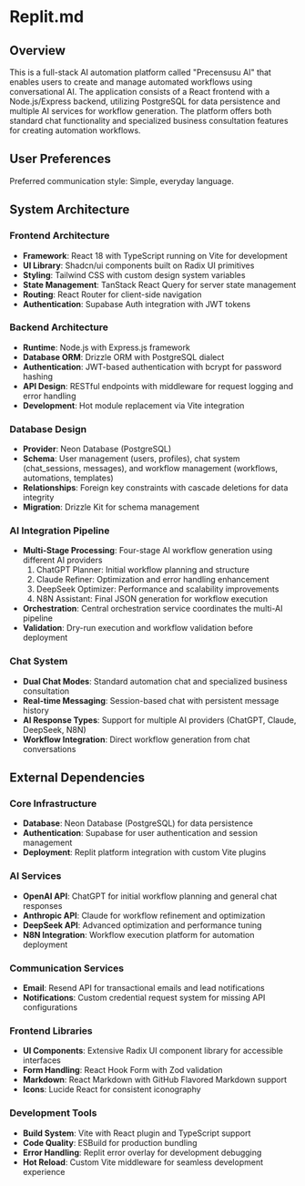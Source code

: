 # Replit.md

## Overview

This is a full-stack AI automation platform called "Precensusu AI" that enables users to create and manage automated workflows using conversational AI. The application consists of a React frontend with a Node.js/Express backend, utilizing PostgreSQL for data persistence and multiple AI services for workflow generation. The platform offers both standard chat functionality and specialized business consultation features for creating automation workflows.

## User Preferences

Preferred communication style: Simple, everyday language.

## System Architecture

### Frontend Architecture
- **Framework**: React 18 with TypeScript running on Vite for development
- **UI Library**: Shadcn/ui components built on Radix UI primitives
- **Styling**: Tailwind CSS with custom design system variables
- **State Management**: TanStack React Query for server state management
- **Routing**: React Router for client-side navigation
- **Authentication**: Supabase Auth integration with JWT tokens

### Backend Architecture
- **Runtime**: Node.js with Express.js framework
- **Database ORM**: Drizzle ORM with PostgreSQL dialect
- **Authentication**: JWT-based authentication with bcrypt for password hashing
- **API Design**: RESTful endpoints with middleware for request logging and error handling
- **Development**: Hot module replacement via Vite integration

### Database Design
- **Provider**: Neon Database (PostgreSQL)
- **Schema**: User management (users, profiles), chat system (chat_sessions, messages), and workflow management (workflows, automations, templates)
- **Relationships**: Foreign key constraints with cascade deletions for data integrity
- **Migration**: Drizzle Kit for schema management

### AI Integration Pipeline
- **Multi-Stage Processing**: Four-stage AI workflow generation using different AI providers
  1. ChatGPT Planner: Initial workflow planning and structure
  2. Claude Refiner: Optimization and error handling enhancement
  3. DeepSeek Optimizer: Performance and scalability improvements
  4. N8N Assistant: Final JSON generation for workflow execution
- **Orchestration**: Central orchestration service coordinates the multi-AI pipeline
- **Validation**: Dry-run execution and workflow validation before deployment

### Chat System
- **Dual Chat Modes**: Standard automation chat and specialized business consultation
- **Real-time Messaging**: Session-based chat with persistent message history
- **AI Response Types**: Support for multiple AI providers (ChatGPT, Claude, DeepSeek, N8N)
- **Workflow Integration**: Direct workflow generation from chat conversations

## External Dependencies

### Core Infrastructure
- **Database**: Neon Database (PostgreSQL) for data persistence
- **Authentication**: Supabase for user authentication and session management
- **Deployment**: Replit platform integration with custom Vite plugins

### AI Services
- **OpenAI API**: ChatGPT for initial workflow planning and general chat responses
- **Anthropic API**: Claude for workflow refinement and optimization
- **DeepSeek API**: Advanced optimization and performance tuning
- **N8N Integration**: Workflow execution platform for automation deployment

### Communication Services
- **Email**: Resend API for transactional emails and lead notifications
- **Notifications**: Custom credential request system for missing API configurations

### Frontend Libraries
- **UI Components**: Extensive Radix UI component library for accessible interfaces
- **Form Handling**: React Hook Form with Zod validation
- **Markdown**: React Markdown with GitHub Flavored Markdown support
- **Icons**: Lucide React for consistent iconography

### Development Tools
- **Build System**: Vite with React plugin and TypeScript support
- **Code Quality**: ESBuild for production bundling
- **Error Handling**: Replit error overlay for development debugging
- **Hot Reload**: Custom Vite middleware for seamless development experience
